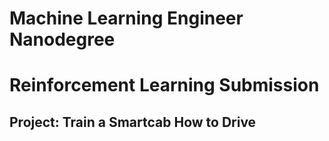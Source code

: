 # Machine Learning Engineer Nanodegree
# Reinforcement Learning Submission
## Project: Train a Smartcab How to Drive


